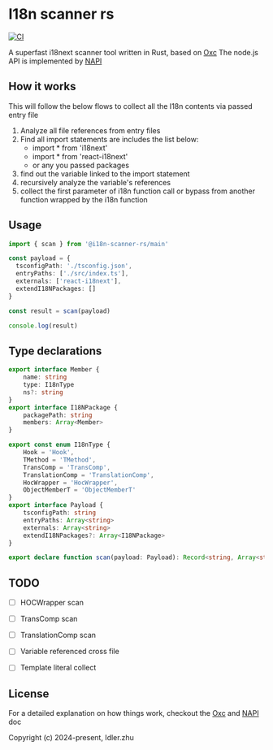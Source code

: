 # I18n scanner rs
[![CI](https://github.com/Justinidlerz/i18n-scanner-rs/actions/workflows/CI.yml/badge.svg)](https://github.com/Justinidlerz/i18n-scanner-rs/actions/workflows/CI.yml)

A superfast i18next scanner tool written in Rust, based on [Oxc](https://github.com/oxc-project/oxc)
The node.js API is implemented by [NAPI](https://github.com/napi-rs/napi-rs)

## How it works
This will follow the below flows to collect all the
I18n contents via passed entry file
1. Analyze all file references from entry files
2. Find all import statements are includes the list below:
    - import * from 'i18next'
    - import * from 'react-i18next'
    - or any you passed packages
3. find out the variable linked to the import statement
4. recursively analyze the variable's references
5. collect the first parameter of i18n function call
   or bypass from another function wrapped by the i18n function

## Usage

```ts
import { scan } from '@i18n-scanner-rs/main'

const payload = {
  tsconfigPath: './tsconfig.json',
  entryPaths: ['./src/index.ts'],
  externals: ['react-i18next'],
  extendI18NPackages: []
}

const result = scan(payload)

console.log(result)
```

## Type declarations 
```ts
export interface Member {
    name: string
    type: I18nType
    ns?: string
}
export interface I18NPackage {
    packagePath: string
    members: Array<Member>
}

export const enum I18nType {
    Hook = 'Hook',
    TMethod = 'TMethod',
    TransComp = 'TransComp',
    TranslationComp = 'TranslationComp',
    HocWrapper = 'HocWrapper',
    ObjectMemberT = 'ObjectMemberT'
}
export interface Payload {
    tsconfigPath: string
    entryPaths: Array<string>
    externals: Array<string>
    extendI18NPackages?: Array<I18NPackage>
}

export declare function scan(payload: Payload): Record<string, Array<string>>
```

## TODO
- [ ] HOCWrapper scan
- [ ] TransComp scan
- [ ] TranslationComp scan
- [ ] Variable referenced cross file
- [ ] Template literal collect


## License

For a detailed explanation on how things work, checkout the [Oxc](https://github.com/oxc-project/oxc) and [NAPI](https://github.com/napi-rs/napi-rs) doc

Copyright (c) 2024-present, Idler.zhu